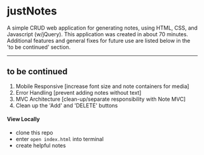 # justNotes
A simple CRUD web application for generating notes, using HTML, CSS, and Javascript (w/jQuery).  This application was created in about 70 minutes.  Additional features and general fixes for future use are listed below in the 'to be continued' section.

----
## to be continued
1. Mobile Responsive [increase font size and note containers for media]
2. Error Handling [prevent adding notes without text]
3. MVC Architecture [clean-up/separate responsibility with Note MVC]
4. Clean up the 'Add' and 'DELETE' buttons

#### View Locally

* clone this repo
* enter `open index.html` into terminal
* create helpful notes
